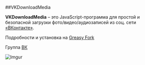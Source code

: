 ##VKDownloadMedia

**VKDownloadMedia** – это JavaScript-программа для простой и безопасной загрузки фото/видео/аудиозаписей из соц. сети [«ВКонтакте»](http://vk.com/).

Подробности и установка на [Greasy Fork](https://greasyfork.org/ru/scripts/7385-vkdownloadmedia)

Группа [ВК](https://vk.com/vkdownloadmedia)

![Imgur](http://i.imgur.com/XhOXpwO.png)
